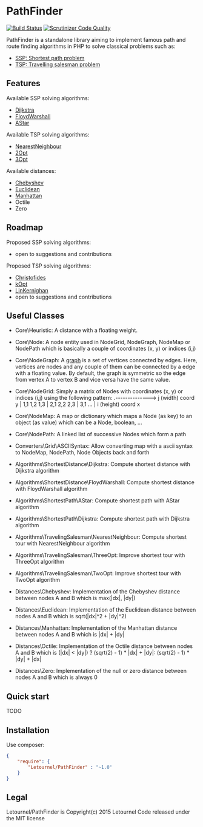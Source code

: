 PathFinder
=========
[![Build Status](https://travis-ci.org/letournel/path-finder.svg?branch=master)](https://travis-ci.org/letournel/path-finder)
[![Scrutinizer Code Quality](https://scrutinizer-ci.com/g/letournel/path-finder/badges/quality-score.png?b=master)](https://scrutinizer-ci.com/g/letournel/path-finder/?branch=master)

PathFinder is a standalone library aiming to implement famous path and route finding algorithms in PHP to solve classical problems such as:
* [SSP: Shortest path problem](http://en.wikipedia.org/wiki/Shortest_path_problem)
* [TSP: Travelling salesman problem](http://en.wikipedia.org/wiki/Travelling_salesman_problem)

Features
--------

Available SSP solving algorithms:
* [Dijkstra](http://en.wikipedia.org/wiki/Dijkstra%27s_algorithm)
* [FloydWarshall](http://en.wikipedia.org/wiki/Floyd%E2%80%93Warshall_algorithm)
* [AStar](http://en.wikipedia.org/wiki/A*_search_algorithm)

Available TSP solving algorithms:
* [NearestNeighbour](http://en.wikipedia.org/wiki/Nearest_neighbour_algorithm)
* [2Opt](http://en.wikipedia.org/wiki/2-opt)
* [3Opt](http://en.wikipedia.org/wiki/3-opt)

Available distances:
* [Chebyshev](http://en.wikipedia.org/wiki/Chebyshev_distance)
* [Euclidean](http://en.wikipedia.org/wiki/Euclidean_distance)
* [Manhattan](http://en.wikipedia.org/wiki/Manhattan_distance)
* Octile
* Zero

Roadmap
-------

Proposed SSP solving algorithms:
* open to suggestions and contributions

Proposed TSP solving algorithms:
* [Christofides](http://en.wikipedia.org/wiki/Christofides_algorithm)
* [kOpt](http://en.wikipedia.org/wiki/k-opt)
* [LinKernighan](http://en.wikipedia.org/wiki/Lin%E2%80%93Kernighan_heuristic)
* open to suggestions and contributions

Useful Classes
--------------
* Core\Heuristic: A distance with a floating weight.
* Core\Node: A node entity used in NodeGrid, NodeGraph, NodeMap or NodePath which is basically a couple of coordinates (x, y) or indices (i,j)
* Core\NodeGraph: A [graph](http://en.wikipedia.org/wiki/Graph_(mathematics)) is a set of vertices connected by edges.
Here, vertices are nodes and any couple of them can be connected by a edge with a floating value. By default, the graph is symmetric so the edge from vertex A to vertex B and vice versa have the same value.
* Core\NodeGrid: Simply a matrix of Nodes with coordinates (x, y) or indices (i,j) using the following pattern:
    .--------------> j (width) coord y
    | 1,1 1,2 1,3
    | 2,1 2,2 2,3
    | 3,1 ...
    |
    i (height) coord x
* Core\NodeMap: A map or dictionary which maps a Node (as key) to an object (as value) which can be a Node, boolean, ...
* Core\NodePath: A linked list of successive Nodes which form a path

* Converters\Grid\ASCIISyntax: Allow converting map with a ascii syntax to NodeMap, NodePath, Node Objects back and forth

* Algorithms\ShortestDistance\Dijkstra: Compute shortest distance with Dijkstra algorithm
* Algorithms\ShortestDistance\FloydWarshall: Compute shortest distance with FloydWarshall algorithm

* Algorithms\ShortestPath\AStar: Compute shortest path with AStar algorithm
* Algorithms\ShortestPath\Dijkstra: Compute shortest path with Dijkstra algorithm

* Algorithms\TravelingSalesman\NearestNeighbour: Compute shortest tour with NearestNeighbour algorithm
* Algorithms\TravelingSalesman\ThreeOpt: Improve shortest tour with ThreeOpt algorithm
* Algorithms\TravelingSalesman\TwoOpt: Improve shortest tour with TwoOpt algorithm

* Distances\Chebyshev: Implementation of the Chebyshev distance between nodes A and B which is max(|dx|, |dy|)
* Distances\Euclidean: Implementation of the Euclidean distance between nodes A and B which is sqrt(|dx|^2 + |dy|^2)
* Distances\Manhattan: Implementation of the Manhattan distance between nodes A and B which is |dx| + |dy|
* Distances\Octile: Implementation of the Octile distance between nodes A and B which is (|dx| < |dy|) ? (sqrt(2) - 1) * |dx| + |dy|: (sqrt(2) - 1) * |dy| + |dx|
* Distances\Zero: Implementation of the null or zero distance between nodes A and B which is always 0

Quick start
-----------

TODO

Installation
------------
Use composer:
```json
{
    "require": {
        "Letournel/PathFinder" : "~1.0"
    }
}
```

Legal
-----
Letournel/PathFinder is Copyright(c) 2015 Letournel
Code released under the MIT license
